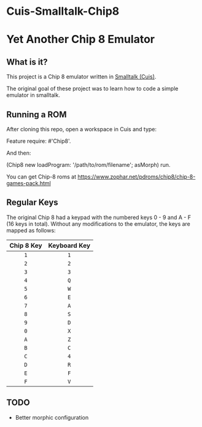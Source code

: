 # Cuis-Smalltalk-Chip8
# Yet Another Chip 8 Emulator

## What is it?

This project is a Chip 8 emulator written in [Smalltalk (Cuis)](https://github.com/Cuis-Smalltalk/Cuis-Smalltalk-Dev).

The original goal of these project was to learn how to code a simple emulator in smalltalk.


## Running a ROM
After cloning this repo, open a workspace in Cuis and type:

Feature require: #'Chip8'.

And then:

(Chip8 new 
	loadProgram: '/path/to/rom/filename';
	asMorph) run.

You can get Chip-8 roms at https://www.zophar.net/pdroms/chip8/chip-8-games-pack.html

## Regular Keys

The original Chip 8 had a keypad with the numbered keys 0 - 9 and A - F (16
keys in total). Without any modifications to the emulator, the keys are mapped
as follows:

| Chip 8 Key | Keyboard Key |
| :--------: | :----------: |
| `1`        | `1`          |
| `2`        | `2`          |
| `3`        | `3`          |
| `4`        | `Q`          |
| `5`        | `W`          |
| `6`        | `E`          |
| `7`        | `A`          |
| `8`        | `S`          |
| `9`        | `D`          |
| `0`        | `X`          |
| `A`        | `Z`          |
| `B`        | `C`          |
| `C`        | `4`          |
| `D`        | `R`          |
| `E`        | `F`          |
| `F`        | `V`          |

## TODO
* Better morphic configuration
